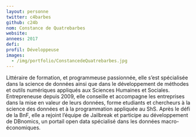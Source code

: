```yaml
---
layout: personne
twitter: c4barbes
github: c24b
nom: Constance de Quatrebarbes
website:
annees: 2017
defi: 
profil: Développeuse
images:
  - /img/portfolio/ConstancedeQuatrebarbes.jpg
---
```


Littéraire de formation, et programmeuse passionnée, elle s’est
spécialisée dans la science de données ainsi que dans le développement
de méthodes et outils numériques appliqués aux Sciences Humaines et
Sociales. Entrepreneuse depuis 2009, elle conseille et accompagne les
entreprises dans la mise en valeur de leurs données, forme etudiants
et chercheurs à la science des données et à la programmation appliquée
au ShS. Après le défi de la BnF, elle a rejoint l’équipe de Jailbreak
et participe au développement de DBnomics, un portail open data
spécialisé dans les données macro-économiques.
 
